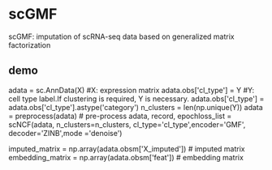 # scGMF
scGMF: imputation of scRNA-seq data based on generalized matrix factorization

## demo
adata = sc.AnnData(X)     #X: expression matrix 
adata.obs['cl_type'] = Y  #Y: cell type label.If clustering is required, Y is necessary.
adata.obs['cl_type'] = adata.obs['cl_type'].astype('category')
n_clusters = len(np.unique(Y))
adata = preprocess(adata)  # pre-process
adata, record, epochloss_list = scNCF(adata, n_clusters=n_clusters, cl_type='cl_type',encoder='GMF', decoder='ZINB',mode ='denoise')

imputed_matrix = np.array(adata.obsm['X_imputed']) # imputed matrix 
embedding_matrix = np.array(adata.obsm['feat'])    # embedding matrix
